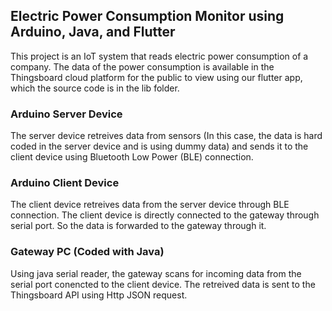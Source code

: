 ## Electric Power Consumption Monitor using Arduino, Java, and Flutter
  This project is an IoT system that reads electric power consumption of a company. The data of the power consumption is available in the Thingsboard cloud platform for the public to view using our flutter app, which the source code is in the lib folder.
  
### Arduino Server Device
  The server device retreives data from sensors (In this case, the data is hard coded in the server device and is using dummy data) and sends it to the client device using Bluetooth Low Power (BLE) connection.

### Arduino Client Device
  The client device retreives data from the server device through BLE connection. The client device is directly connected to the gateway through serial port. So the data is forwarded to the gateway through it.
  
### Gateway PC (Coded with Java)
  Using java serial reader, the gateway scans for incoming data from the serial port conencted to the client device. The retreived data is sent to the Thingsboard API using Http JSON request.
